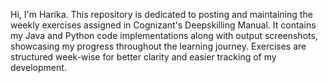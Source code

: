 Hi, I'm Harika. This repository is dedicated to posting and maintaining the weekly exercises assigned in Cognizant's Deepskilling Manual. It contains my Java and Python code implementations along with output screenshots, showcasing my progress throughout the learning journey. Exercises are structured week-wise for better clarity and easier tracking of my development.
